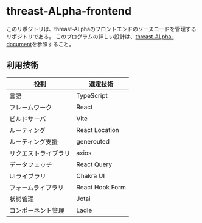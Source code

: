 # threast-ALpha-frontend

このリポジトリは、threast-ALphaのフロントエンドのソースコードを管理するリポジトリである。
このプログラムの詳しい設計は、[threast-ALpha-document](https://github.com/calloc134/threast-ALpha-document)を参照すること。

## 利用技術

| 役割 | 選定技術 |
| --- | --- |
| 言語 | TypeScript |
| フレームワーク | React |
| ビルドサーバ | Vite |
| ルーティング | React Location |
| ルーティング支援 | generouted |
| リクエストライブラリ | axios |
| データフェッチ | React Query |
| UIライブラリ | Chakra UI |
| フォームライブラリ | React Hook Form |
| 状態管理 | Jotai |
| コンポーネント管理 | Ladle |




